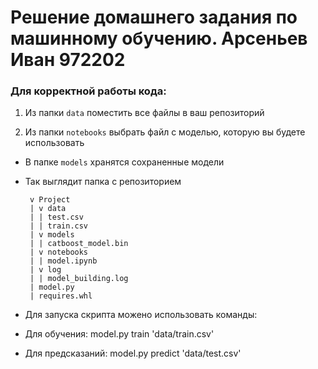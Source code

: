 # Решение домашнего задания по машинному обучению. Арсеньев Иван 972202
 

### Для корректной работы кода:
 

1.  Из папки `data` поместить все файлы в ваш репозиторий
     
2.  Из папки `notebooks` выбрать файл с моделью, которую вы будете использовать

-  В папке `models` хранятся сохраненные модели

-  Так выглядит папка с репозиторием
  
        v Project
        | v data
        | | test.csv
        | | train.csv
        | v models
        | | catboost_model.bin
        | v notebooks
        | | model.ipynb
        | v log
        | | model_building.log
        | model.py
        | requires.whl

- Для запуска скрипта можено использовать команды:
- Для обучения: model.py train 'data/train.csv'
- Для предсказаний: model.py predict 'data/test.csv'
